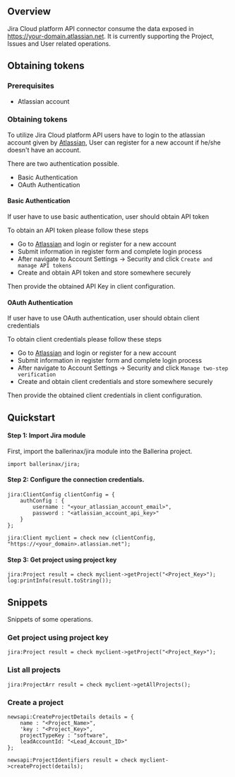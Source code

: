 ## Overview

Jira Cloud platform API connector consume the data exposed in https://your-domain.atlassian.net. It is currently supporting the Project, Issues and User related operations.

## Obtaining tokens

### Prerequisites

- Atlassian account

### Obtaining tokens

To utilize Jira Cloud platform API users have to login to the atlassian account given by [Atlassian](https://id.atlassian.com/login), User can register for a new account if he/she doesn't have an account.

There are two authentication possible.
- Basic Authentication
- OAuth Authentication
#### Basic Authentication
If user have to use basic authentication, user should obtain API token

To obtain an API token please follow these steps
* Go to [Atlassian](https://id.atlassian.com/login) and login or register for a new account
* Submit information in register form and complete login process
* After navigate to Account Settings -> Security and click `Create and manage API tokens`
* Create and obtain API token and store somewhere securely

Then provide the obtained API Key in client configuration.
#### OAuth Authentication
If user have to use OAuth authentication, user should obtain client credentials

To obtain client credentials please follow these steps
* Go to [Atlassian](https://id.atlassian.com/login) and login or register for a new account
* Submit information in register form and complete login process
* After navigate to Account Settings -> Security and click `Manage two-step verification`
* Create and obtain client credentials and store somewhere securely

Then provide the obtained client credentials in client configuration.

## Quickstart

#### Step 1: Import Jira module
First, import the ballerinax/jira module into the Ballerina project.

```ballerina
import ballerinax/jira;
```
#### Step 2: Configure the connection credentials.
```ballerina
jira:ClientConfig clientConfig = {
    authConfig : { 
        username : "<your_atlassian_account_email>", 
        password : "<atlassian_account_api_key>"
    }
};

jira:Client myclient = check new (clientConfig, "https://<your_domain>.atlassian.net");
```
#### Step 3: Get project using project key
```ballerina
jira:Project result = check myclient->getProject("<Project_Key>");
log:printInfo(result.toString());  
```

## Snippets
Snippets of some operations.

### Get project using project key
```ballerina
jira:Project result = check myclient->getProject("<Project_Key>"); 
```
### List all projects
```ballerina
jira:ProjectArr result = check myclient->getAllProjects();
```
### Create a project
```ballerina
newsapi:CreateProjectDetails details = {
    name : "<Project_Name>", 
    'key : "<Project_Key>", 
    projectTypeKey : "software", 
    leadAccountId: "<Lead_Account_ID>"
};

newsapi:ProjectIdentifiers result = check myclient->createProject(details);
```
